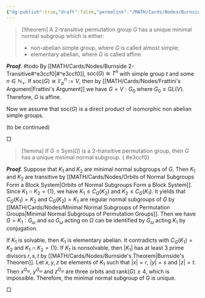```yaml
---
{"dg-publish":true,"draft":false,"permalink":"/MATH/Cards/Nodes/Burnside 2-Transitive/","dgPassFrontmatter":true}
---
```



> [!theorem]
> A $2$-transitive permutation group $G$ has a unique minimal normal subgroup which is either:
> - non-abelian simple group, where $G$ is called almost simple;
> - elementary abelian, where $G$ is called affine.

**_Proof._**
#todo By [[MATH/Cards/Nodes/Burnside 2-Transitive#^e3ccf0\|#^e3ccf0]], $\mathrm{soc}(G)\cong T^n$ with simple group $t$ and some $n\in \mathbb{N}_+$. If $\mathrm{soc}(G)\cong \mathbb{F}_p^n:=V$, then by [[MATH/Cards/Nodes/Frattini's Argument\|Frattini's Argument]] we have $G=V{:}G_0$ where $G_0\leq \mathrm{GL}(V)$. Therefore, $G$ is affine. 

Now we assume that $\mathrm{soc}(G)$ is a direct product of isomorphic non abelian simple groups. 

(to be continued)

<p align="left">□</p>

> [!lemma]
> If $G\leqslant \mathrm{Sym}(\Omega)$ is a $2$-transitive permutation group, then $G$ has a unique minimal normal subgroup.
{ #e3ccf0}


**_Proof._**
Suppose that $K_1$ and $K_2$ are minimal normal subgroups of $G$. Then $K_1$ and $K_2$ are transitive by [[MATH/Cards/Nodes/Orbits of Normal Subgroups Form a Block System\|Orbits of Normal Subgroups Form a Block System]]. Since $K_1\cap K_2=\{1\}$, we have $K_1\leqslant C_G(K_2)$ and $K_2\leqslant C_G(K_1)$. It yields that $C_G(K_1)=K_2$ and $C_G(K_2)=K_1$ are regular normal subgroups of $G$ by [[MATH/Cards/Nodes/Minimal Normal Subgroups of Permutation Groups\|Minimal Normal Subgroups of Permutation Groups]]. Then we have $G=K_1{:}G_\omega$ and so $G_\omega$ acting on $\Omega$ can be identified by $G_\omega$ acting $K_1$ by conjugation.

If $K_1$ is solvable, then $K_1$ is elementary abelian. It contradicts with $C_G(K_1)=K_2$ and $K_1\cap K_2=\{1\}$. If $K_1$ is nonsolvable, then $|K_1|$ has at least $3$ prime divisors $r,s,t$ by [[MATH/Cards/Nodes/Burnside's Theorem\|Burnside's Theorem]]. Let $x,y,z$ be elements of $K_1$ such that $|x|=r$, $|y|=s$ and $|z|=t$. Then $x^{G_\omega}$, $y^{G_\omega}$ and $z^{G_\omega}$ are three orbits and $\mathrm{rank}(G)\geqslant 4$, which is impossible. Therefore, the minimal normal subgroup of $G$ is unique.
<p align="left">□</p>